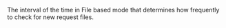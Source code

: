 ﻿The interval of the time in File based mode that determines how frequently to check for new request files.